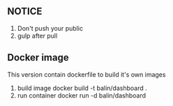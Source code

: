 ## NOTICE
1. Don't push your public
2. gulp after pull

## Docker image
This version contain dockerfile to build it's own images


1. build image 
	docker build -t balin/dashboard .
2. run container 
	docker run -d balin/dashboard 